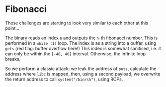 # Fibonacci
These challenges are starting to look very similar to each other at this point...

The binary reads an index `n` and outputs the `n`-th fibonacci number.
This is performed in a `while (1)` loop.
The index is as a string into a buffer, using `gets` (red flag: buffer overflow here!)
This index is somewhat sanitised, i.e. it can only be within the `[-46, 46]` interval. 
Otherwise, the infinite loop breaks.

So we perform a classic attack: we leak the address of `puts`, calculate the address where `libc` is mapped, then, using a second payload, we overwrite the return address to call `system("/bin/sh")`, using ROPs.
